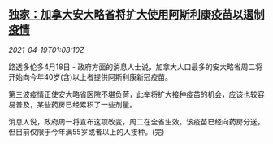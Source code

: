 <!--1618795864000-->
[独家：加拿大安大略省将扩大使用阿斯利康疫苗以遏制疫情](https://cn.reuters.com/article/canada-astrazeneca-vaccine-0419-idCNKBS2C602S)
------

<div><i>2021-04-19T01:08:10Z</i></div><p>路透多伦多4月18日 - 政府方面的消息人士说，加拿大人口最多的安大略省周二将开始向今年40岁(含)以上者提供阿斯利康新冠疫苗。</p><p>第三波疫情正使安大略省医院不堪负荷，此举将扩大接种疫苗的机会，应该也较容易普及，某些药房已经累积了一些剂量。</p><p>消息人说，政府周一将宣布这项改变，周二在全省生效。该疫苗已经向药房分送，但目前仅限于今年满55岁或者以上的人接种。(完)</p>
